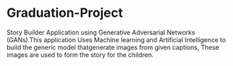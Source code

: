 # Graduation-Project
Story Builder Application using Generative Adversarial Networks (GANs).This application Uses
Machine learning and Artificial Intelligence to build the generic model thatgenerate images 
from given captions, These images are used to form the story for the children.

